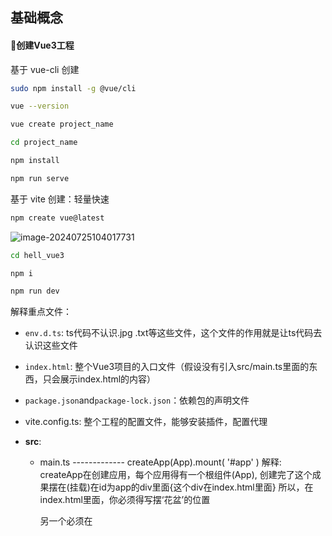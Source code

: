 ## 基础概念

#### :dart:创建Vue3工程

基于 vue-cli 创建

```bash
sudo npm install -g @vue/cli

vue --version

vue create project_name

cd project_name

npm install

npm run serve
```

基于 vite 创建：轻量快速

```bash
npm create vue@latest
```

![image-20240725104017731](https://cdn.jsdelivr.net/gh/JIaDLu/BlogImg/img/202407251040756.png)

```bash
cd hell_vue3

npm i

npm run dev
```

 解释重点文件：

- `env.d.ts`: ts代码不认识.jpg .txt等这些文件，这个文件的作用就是让ts代码去认识这些文件

- `index.html`: 整个Vue3项目的入口文件（假设没有引入src/main.ts里面的东西，只会展示index.html的内容）

- `package.json`and`package-lock.json`：依赖包的声明文件 

- vite.config.ts: 整个工程的配置文件，能够安装插件，配置代理

- **src**:
  - main.ts -------------  createApp(App).mount( '#app' )  解释: createApp在创建应用，每个应用得有一个根组件(App), 创建完了这个成果摆在(挂载)在id为app的div里面{这个div在index.html里面}   所以，在index.html里面，你必须得写摆‘花盆’的位置<div> 另一个必须在<script>引入main.ts的东西。
  
  - App.vue ----------- App.vue是vue应用程序的根组件。`App.vue` 文件的结构和其他 Vue 单文件组件类似，包含 `template`、`script` 和 `style` 部分 **这个是整个应用的主组件**
  
    ![image-20240725112744448](https://cdn.jsdelivr.net/gh/JIaDLu/BlogImg/img/202407251127474.png)
  
  - components 
  - assets

#### :satellite:选项式API与组合式API

#### :racehorse:响应式数据

ref()  reactive()



#### :lantern:计算属性computed

computed是一种特殊的属性(方法)，用于声明一个基于其他数据的计算结果。这些结果会被缓存起来，只有当其所依赖的数据发生变化，计算结果还会重新计算。

> 换句话说，是有其所依赖的数据没有发生变化，它就不会不停地调用。对比一个function，它是没有缓存的，用其计算则会用一次调用一次

使用computed的优势：

- **性能优化**：computed属性会缓存计算结果，只在依赖的数据变化时才重新计算，而普通函数每次调用都会重新计算。
- **代码简洁**：使用computed可以让你的模板代码更清晰、更简洁，不需要在模板中直接进行复杂的计算。
- **自动依赖追踪**：computed属性会自动追踪依赖的数据变化，不需要手动处理依赖关系。

```vue
let fullName = computed(()=>{ return firstName.value + '-' + 'lastName.value' })
```

#### :cactus:自定义组件

##### `props` 是组件之间传递数据的机制。

父组件通过`props`向子组件传递数据，子组件通过声明`props`来接收这些数据。

> 如何使用props 

1. 在子组件中声明它期望接收的props

   ```vue
   <script>
   props = {
       taskPackageId: String,
       nodeData: Object,
       elements: Array
   }
   // 在这个例子中，子组件声明了三个props：taskPackageId、nodeData和elements，分别期望接收一个字符串、一个对象和一个数组。
   </script>
   ```

2. 在父组件中传递props: 通过在子组件🉐️标签上使用`:`语法来传递`props`：

   ```vue
   <script>
   <actionBar 
     :taskPackageId="pageData.taskPackageId" 
     :nodeData="selectNodePropData" 
     :elements="elements">
   </actionBar>
   //这里，父组件传递了三个props：
   //  taskPackageId绑定到pageData.taskPackageId
   //  nodeData绑定到selectNodePropData
   //  elements绑定到父组件中的elements变量
   </script>
   ```

通过`props`的使用，父组件可以将数据传递给子组件，使子组件可以根据这些数据进行渲染和逻辑处理。

##### 插槽

- 默认插槽允许在子组件的特定位置插入父组件提供的内容，从而实现组件之间的灵活组合和内容分发

> 使用：

1. 在子组件(child-component.vue)中定义插槽：

   ```vue
   <template>
     <div class="child-component">
       <slot></slot>
     </div>
   </template>
   ```

2. 在父组件中使用插槽：

   ```vue
   <template>
     <child-component>
       <p>This is passed to the slot</p>
     </child-component>
   </template>
   ```

- 具名插槽：定义多个插槽并为它们命名

> 使用：

1. 在子组件中定义具名插槽：

   ```vue
   <template>
     <div class="child-component">
       <slot name="header"></slot>
       <slot></slot>
       <slot name="footer"></slot>
     </div>
   </template>
   ```

2. 在父组件中使用插槽：(v-shot可以简化为# )

   ```vue
   <template>
     <child-component>
       <template v-slot:header>
         <h1>Header Content</h1>
       </template>
       <p>Main Content</p>
       <template #footer>
         <p>Footer Content</p>
       </template>
     </child-component>
   </template>
   ```

#### :oden:丰富的UI组件

- <el-drawer> 抽屉组件，用于创建一个从屏幕边缘滑出的面板。



## 项目